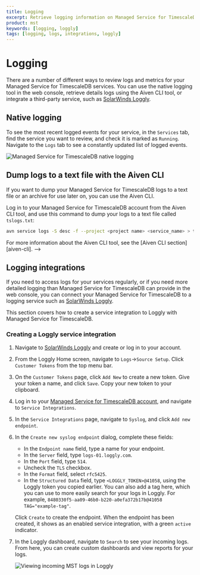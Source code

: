 ```yaml
---
title: Logging
excerpt: Retrieve logging information on Managed Service for TimescaleDB
product: mst
keywords: [logging, loggly]
tags: [logging, logs, integrations, loggly]
---
```


# Logging

There are a number of different ways to review logs and metrics for your Managed
Service for TimescaleDB services. You can use the native logging tool
in the web console, retrieve details logs using the Aiven CLI tool, or
integrate a third-party service, such as [SolarWinds Loggly][loggly-site].

## Native logging

To see the most recent logged events for your service, in the `Services` tab,
find the service you want to review, and check it is marked as `Running`.
Navigate to the `Logs` tab to see a constantly updated list of logged events.

<img class="main-content__illustration"
src="https://s3.amazonaws.com/assets.timescale.com/docs/images/mst-view-logs.png"
alt="Managed Service for TimescaleDB native logging"/>

## Dump logs to a text file with the Aiven CLI

If you want to dump your Managed Service for TimescaleDB logs to a text file or
an archive for use later on, you can use the Aiven CLI.

Log in to your Managed Service for TimescaleDB account from the Aiven CLI tool,
and use this command to dump your logs to a text file called `tslogs.txt`:

```bash
avn service logs -S desc -f --project <project name> <service_name> > tslogs.txt
```

<!--->
For more information about the Aiven CLI tool, see the
[Aiven CLI section][aiven-cli].
-->

## Logging integrations

If you need to access logs for your services regularly, or if you need more
detailed logging than Managed Service for TimescaleDB can provide in the web
console, you can connect your Managed Service for TimescaleDB to a logging
service such as [SolarWinds Loggly][loggly-site].

This section covers how to create a service integration to Loggly with Managed
Service for TimescaleDB.

<procedure>

### Creating a Loggly service integration

1.  Navigate to [SolarWinds Loggly][loggly-site] and create or log in to your account.
1.  From the Loggly Home screen, navigate to `Logs`→`Source Setup`. Click
    `Customer Tokens` from the top menu bar.
1.  On the `Customer Tokens` page, click `Add New` to create a new token. Give your
    token a name, and click `Save`. Copy your new token to your clipboard.
1.  Log in to your [Managed Service for TimescaleDB account][mst-portal], and navigate
    to `Service Integrations`.
1.  In the `Service Integrations` page, navigate to `Syslog`, and click
    `Add new endpoint`.
1.  In the `Create new syslog endpoint` dialog, complete these fields:

      *   In the `Endpoint name` field, type a name for your endpoint.
      *   In the `Server` field, type `logs-01.loggly.com`.
      *   In the `Port` field, type `514`.
      *   Uncheck the `TLS` checkbox.
      *   In the `Format` field, select `rfc5425`.
      *   In the `Structured Data` field, type `<LOGGLY_TOKEN>@41058`, using the Loggly token you copied earlier. You can also add a tag here, which you can use to more easily search for your logs in Loggly. For example, `8480330f5-aa09-46b0-b220-a0efa372b17b@41058 TAG="example-tag"`.

    Click `Create` to create the endpoint. When the endpoint has been created, it shows as an enabled service integration, with a green `active` indicator.
1.  In the Loggly dashboard, navigate to `Search` to see your incoming logs. From here,
    you can create custom dashboards and view reports for your logs.

    <img class="main-content__illustration"
      src="https://s3.amazonaws.com/assets.timescale.com/docs/images/loggly-view-logs.png" alt="Viewing incoming MST logs in Loggly"
    />

</procedure>

[loggly-site]: https://www.loggly.com/
[mst-portal]: https://portal.managed.timescale.com
[aiven-cli]: /mst/:currentVersion:/aiven-client/
